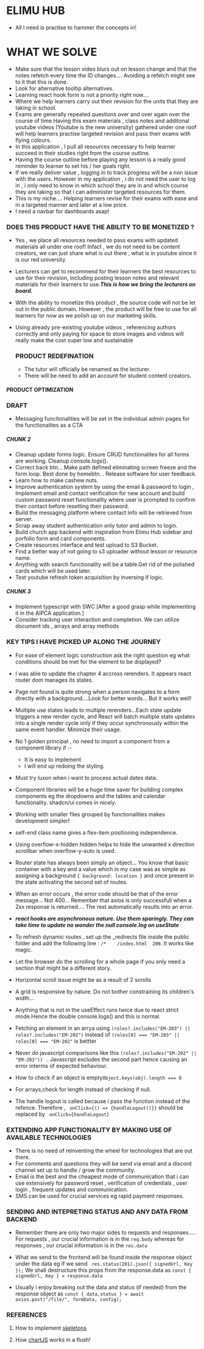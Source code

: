 # ELIMU HUB

- All I need is practise to hammer the concepts in!

# WHAT WE SOLVE

- Make sure that the lesson video blurs out on lesson change and that the notes refetch every time the ID changes.... Avoiding a refetch might see to it that this is done.
- Look for alternative tooltip alternatives.
- Learning react hook form is not a priority right now....
- Where we help learners carry out their revision for the units that they are taking in school.
- Exams are generally repeated questions over and over again over the course of time.Having this exam materials , class notes and additonal youtube videos (Youtube is the new university) gathered under one roof will help learners practise targeted revision and pass their exams with flying colours.
- In this application , I pull all resources necessary to help learner succeed in their studies right from the course outline.
- Having the course outline before playing any lesson is a really good reminder to learner to set his / her goals right.
- If we really deliver value , logging in to track progress will be a non issue with the users. However in my application , i do not need the user to log in , i only need to know in which school they are in and which course they are taking so that i can administer targeted resources for them.
- This is my niche.... Helping learners revise for their exams with ease and in a targeted manner and later at a low price.
- I need a navbar for dashboards asap!

### DOES THIS PRODUCT HAVE THE ABILITY TO BE MONETIZED ?

- Yes , we place all resources needed to pass exams with updated materials all under one roof! Infact , we do not need to be content creators, we can just share what is out there , what is in youtube since it is our red university.
- Lecturers can get to recommend for their learners the best resources to use for their revision, including posting lesson notes and relevant materials for their learners to use.**_This is how we bring the lecturers on board._**
- With the ability to monetize this product , the source code will not be let out in the public domain. However , the product will be free to use for all learners for now as we polish up on our marketing skills.
- Using already pre-existing youtube videos , referencing authors correctly and only paying for space to store images and videos will really make the cost super low and sustainable

  ### PRODUCT REDEFINATION

  - The tutor will officially be renamed as the lecturer.
  - There will be need to add an account for student content creators.

#### PRODUCT OPTIMIZATION

### DRAFT

- Messaging funcitonalities will be set in the individual admin pages for the functionalites as a CTA

##### CHUNK 2

- Cleanup update forms logic. Ensure CRUD functionalites for all forms are working. Cleanup console.logs().
- Correct back btn... Make path defined eliminating screen freeze and the form loop. Best done by homebtn.
  . Release software for user feedback.
- Learn how to make cashew nuts.
- Improve authentication system by using the email & password to login , Implement email and contact verification for new account and build custom password reset functionality where user is prompted to confirm their contact before resetting their password.
- Build the messaging platform where contact info will be retrieved from server.
- Scrap away student authentication only tutor and admin to login.
- Build church app backend with inspiration from Elimu Hub sidebar and porfolio form and card components.
- Create resources interface and test upload to S3 Bucket.
- Find a better way of not going to s3 uploader without lesson or resource name.
- Anything with search functionality will be a table.Get rid of the polished cards which will be used later.
- Test youtube refresh token acquisition by inversing if logic.

##### CHUNK 3

- Implement typescript with SWC [After a good grasp while implementing it in the AIPCA application.]
- Consider tracking user interaction and completion. We can utilize document ids , arrays and array methods

### KEY TIPS I HAVE PICKED UP ALONG THE JOURNEY

- For ease of element logic construction ask the right question eg what conditions should be met for the element to be displayed?

- I was able to update the chapter 4 accross rerenders. It appears react router dom manages its states.
- Page not found is quite strong when a person navigates to a form directly with a background....Look for better words... But it works well!

- Multiple use states leads to multiple rerenders...Each state update triggers a new render cycle, and React will batch multiple state updates into a single render cycle only if they occur synchronously within the same event handler. Minimize their usage.

- No 1 golden principal , no need to import a component from a component library if :-

  - It is easy to implement
  - I will end up redoing the styling.

- Must try luxon when i want to process actual dates data.
- Component libraries will be a huge time saver for building complex components eg the dropdowns and the tables and calendar functionality. shadcn/ui comes in nicely.
- Working with smaller files grouped by functionalities makes development simpler!
- self-end class name gives a flex-item positioning independence.
- Using overflow-x-hidden hidden helps to hide the unwanted x direction scrollbar when overflow-y-auto is used.
- Router state has always been simply an object... You know that basic container with a key and a value which in my case was as simple as assigning a background `{ background: location }` and once present in the state activating the second set of routes.
- When an error occurs , the error code should be that of the error message... Not 400... Remember that axios is only successfull when a 2xx response is returned.... The rest automatically results into an error.

- **_react hooks are asynchronous nature. Use them sparingly. They can take time to update no wonder the null console.log on useState_**
- To refresh dynamic routes , set up the \_redirects file inside the public folder and add the following line : `/*    /index.html  200`. It works like magic.
- Let the browser do the scrolling for a whole page if you only need a section that might be a different story.
- Horizontal scroll issue might be as a result of 2 scrolls
- A grid is responsive by nature. Do not bother constraining its children's width...
- Anything that is not in the useEffect runs twice due to react strict mode.Hence the double console.logs() and this is normal.
- Fetching an element in an arrya using `(roles?.includes("EM-203") || roles?.includes("EM-202")` instead of `(roles[0] === "EM-203" || roles[0] === "EM-202"` is bettter
- Never do javascript comparisons like this `(roles?.includes("EM-202" || "EM-203")) ` . Javascript excludes the second part hence causing an error interms of expected behaviour.
- How to check if an object is empty`Object.keys(obj).length === 0`
- For arrays,check for length instead of checking if null.
- The handle logout is called because i pass the function instead of the refence. Therefore , ` onClick={() => {handleLogout()}}` should be replaced by ` onClick={handleLogout}`

### EXTENDING APP FUNCTIONALITY BY MAKING USE OF AVAILABLE TECHNOLOGIES

- There is no need of reinventing the wheel for technologies that are out there.
- For comments and questions they will be send via email and a discord channel set up to handle / grow the community.
- Email is the best and the cheapest mode of communication that i can use extensively for password reset , verification of credentials , user login , frequent updates and communication.
- SMS can be used for crucial services eg rapid payment responses.

### SENDING AND INTEPRETING STATUS AND ANY DATA FROM BACKEND

- Remember there are only two major sides to requests and responses..... For requests , our crucial information is in the `req.body` whereas for responses , our crucial information is in the `res.data`

- What we send to the frontend will be found inside the response object under the data eg if we send ` res.status(201).json({ signedUrl, Key });` We shall destructure this props from the response.data as `const { signedUrl, Key } = response.data`
- Usually i enjoy breaking out the data and status (if needed) from the response object as
  `const { data,status } = await axios.post("/file/", formData, config);`

### REFERENCES

1. How to implement [skeletons](https://dev.to/jobpick/how-to-create-a-skeleton-loader-in-tailwindcss-38gh)

2. How [chartJS](https://react-chartjs-2.js.org/) works in a flush!
